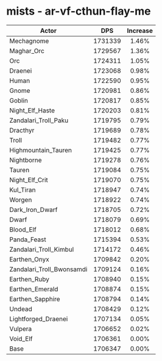 # mists - ar-vf-cthun-flay-me
| Actor | DPS | Increase |
|---|:---:|:---:|
|Mechagnome|1731339|1.46%|
|Maghar_Orc|1729567|1.36%|
|Orc|1724311|1.05%|
|Draenei|1723068|0.98%|
|Human|1722590|0.95%|
|Gnome|1720981|0.86%|
|Goblin|1720817|0.85%|
|Night_Elf_Haste|1720203|0.81%|
|Zandalari_Troll_Paku|1719795|0.79%|
|Dracthyr|1719689|0.78%|
|Troll|1719482|0.77%|
|Highmountain_Tauren|1719425|0.77%|
|Nightborne|1719278|0.76%|
|Tauren|1719084|0.75%|
|Night_Elf_Crit|1719070|0.75%|
|Kul_Tiran|1718947|0.74%|
|Worgen|1718922|0.74%|
|Dark_Iron_Dwarf|1718705|0.72%|
|Dwarf|1718079|0.69%|
|Blood_Elf|1718012|0.68%|
|Panda_Feast|1715394|0.53%|
|Zandalari_Troll_Kimbul|1714172|0.46%|
|Earthen_Onyx|1709842|0.20%|
|Zandalari_Troll_Bwonsamdi|1709124|0.16%|
|Earthen_Ruby|1708940|0.15%|
|Earthen_Emerald|1708874|0.15%|
|Earthen_Sapphire|1708794|0.14%|
|Undead|1708429|0.12%|
|Lightforged_Draenei|1707134|0.05%|
|Vulpera|1706652|0.02%|
|Void_Elf|1706361|0.00%|
|Base|1706347|0.00%|
